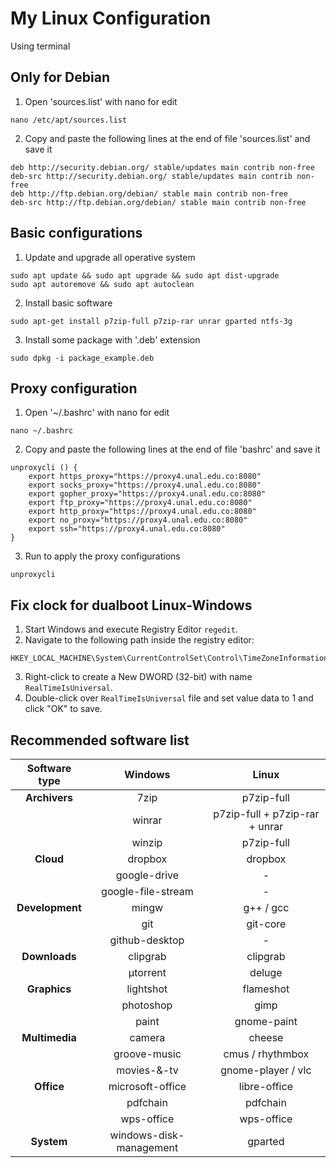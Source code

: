 # My Linux Configuration
Using terminal

## Only for Debian
1. Open 'sources.list' with nano for edit
```
nano /etc/apt/sources.list
````
2. Copy and paste the following lines at the end of file 'sources.list' and save it
```
deb http://security.debian.org/ stable/updates main contrib non-free
deb-src http://security.debian.org/ stable/updates main contrib non-free
deb http://ftp.debian.org/debian/ stable main contrib non-free
deb-src http://ftp.debian.org/debian/ stable main contrib non-free
```
## Basic configurations
1. Update and upgrade all operative system
```
sudo apt update && sudo apt upgrade && sudo apt dist-upgrade
sudo apt autoremove && sudo apt autoclean
```

2. Install basic software 
```
sudo apt-get install p7zip-full p7zip-rar unrar gparted ntfs-3g
```

3. Install some package with '.deb' extension
```
sudo dpkg -i package_example.deb
```

## Proxy configuration
1. Open '~/.bashrc' with nano for edit
```
nano ~/.bashrc 
```

2. Copy and paste the following lines at the end of file 'bashrc' and save it
```
unproxycli () {
    export https_proxy="https://proxy4.unal.edu.co:8080"
    export socks_proxy="https://proxy4.unal.edu.co:8080"
    export gopher_proxy="https://proxy4.unal.edu.co:8080"
    export ftp_proxy="https://proxy4.unal.edu.co:8080"
    export http_proxy="https://proxy4.unal.edu.co:8080"
    export no_proxy="https://proxy4.unal.edu.co:8080"
    export ssh="https://proxy4.unal.edu.co:8080"
}
```
3. Run to apply the proxy configurations
```
unproxycli
```

## Fix clock for dualboot Linux-Windows
1. Start Windows and execute Registry Editor `regedit`.
2. Navigate to the following path inside the registry editor:
```
HKEY_LOCAL_MACHINE\System\CurrentControlSet\Control\TimeZoneInformation
```
3. Right-click to create a New DWORD (32-bit) with name `RealTimeIsUniversal`.
4. Double-click over `RealTimeIsUniversal` file and set value data to 1 and click "OK" to save.

## Recommended software list

| Software type     | Windows                 | Linux                          |
| :---------------: | :---------------------: | :----------------------------: |
| **Archivers**     | 7zip                    | p7zip-full                     |
|                   | winrar                  | p7zip-full + p7zip-rar + unrar |
|                   | winzip                  | p7zip-full                     |
| **Cloud**         | dropbox                 | dropbox                        |
|                   | google-drive            | -                              |
|                   | google-file-stream      | -                              |
| **Development**   | mingw                   | g++ / gcc                      |
|                   | git                     | git-core                       |
|                   | github-desktop          | -                              |
| **Downloads**     | clipgrab                | clipgrab                       |
|                   | μtorrent                | deluge                         |
| **Graphics**      | lightshot               | flameshot                      |
|                   | photoshop               | gimp                           |
|                   | paint                   | gnome-paint                    |
| **Multimedia**    | camera                  | cheese                         |
|                   | groove-music            | cmus / rhythmbox               |
|                   | movies-&-tv             | gnome-player / vlc             |
| **Office**        | microsoft-office        | libre-office                   |
|                   | pdfchain                | pdfchain                       |
|                   | wps-office              | wps-office                     |
| **System**        | windows-disk-management | gparted                        |
